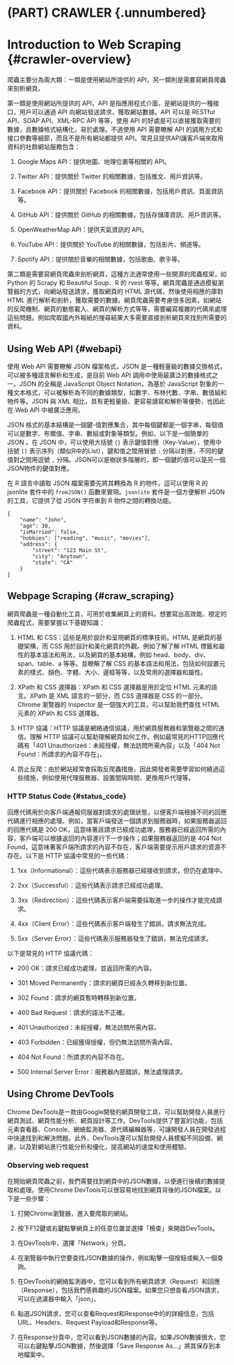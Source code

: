 

# (PART) CRAWLER {.unnumbered}

# Introduction to Web Scraping {#crawler-overview}

爬蟲主要分為兩大類：一類是使用網站所提供的 API，另一類則是需要寫網頁爬蟲來剖析網頁。

第一類是使用網站所提供的 API，API 是指應用程式介面，是網站提供的一種接口，用戶可以通過 API 向網站發送請求，獲取網站數據。API 可以是 RESTful API、SOAP API、XML-RPC API 等等，使用 API 的好處是可以直接獲取需要的數據，且數據格式結構化，易於處理。不過使用 API 需要瞭解 API 的調用方式和接口參數等細節，而且不是所有網站都提供 API。常見且提供API讓客戶端來取用資料的社群網站服務包含：

1.  Google Maps API：提供地圖、地理位置等相關的 API。

2.  Twitter API：提供關於 Twitter 的相關數據，包括推文、用戶資訊等。

3.  Facebook API：提供關於 Facebook 的相關數據，包括用戶資訊、頁面資訊等。

4.  GitHub API：提供關於 GitHub 的相關數據，包括存儲庫資訊、用戶資訊等。

5.  OpenWeatherMap API：提供天氣資訊的 API。

6.  YouTube API：提供關於 YouTube 的相關數據，包括影片、頻道等。

7.  Spotify API：提供關於音樂的相關數據，包括歌曲、歌手等。

第二類是需要寫網頁爬蟲來剖析網頁，這種方法通常使用一些開源的爬蟲框架，如 Python 的 Scrapy 和 Beautiful Soup、R 的 rvest 等等。網頁爬蟲是通過模擬瀏覽器的方式，向網站發送請求，獲取網頁的 HTML 源代碼，然後使用相應的庫對 HTML 進行解析和剖析，獲取需要的數據。網頁爬蟲需要考慮很多因素，如網站的反爬機制、網頁的動態載入、網頁的解析方式等等，需要編寫複雜的代碼來處理這些問題。例如爬取國內外報紙的搜尋結果大多需要直接剖析網頁來找到所需要的資料。

## Using Web API {#webapi}

使用 Web API 需要瞭解 JSON 檔案格式，JSON 是一種輕量級的數據交換格式，可以被多種語言解析和生成，是目前 Web API 調用中使用最廣泛的數據格式之一。JSON 的全稱是 JavaScript Object Notation，為基於 JavaScript 對象的一種文本格式，可以被解析為不同的數據類型，如數字、布林代數、字串、數值組和物件等。JSON 與 XML 相比，具有更輕量級、更容易讀寫和解析等優勢，也因此在 Web API 中被廣泛應用。

JSON 格式的基本結構是一個鍵-值對應集合，其中每個鍵都是一個字串，每個值可以是數字、布爾值、字串、數組或對象等類型。例如，以下是一個簡單的 JSON 。在 JSON 中，可以使用大括號 `{}` 表示鍵值對應（Key-Value），使用中括號 `[]` 表示序列（類似R中的List），鍵和值之間用冒號 `:` 分隔以對應，不同的鍵值對之間用逗號 `,` 分隔。JSON可以是樹狀多階層的，即一個鍵的值可以是另一個 JSON物件的鍵值對應。

在 R 語言中讀取 JSON 檔案需要先將其轉換為 R 的物件。這可以使用 R 的 jsonlite 套件中的 `fromJSON()` 函數來實現。`jsonlite` 套件是一個方便解析 JSON 的工具，它提供了從 JSON 字符串到 R 物件之間的轉換功能。

```         
{
    "name": "John",
    "age": 30,
    "isMarried": false,
    "hobbies": ["reading", "music", "movies"],
    "address": {
        "street": "123 Main St",
        "city": "Anytown",
        "state": "CA"
    }
}
```

## Webpage Scraping {#craw_scraping}

網頁爬蟲是一種自動化工具，可用於收集網頁上的資料。想要寫出高效能、穩定的爬蟲程式，需要掌握以下基礎知識：

1.  HTML 和 CSS：這些是用於設計和呈現網頁的標準技術。HTML 是網頁的基礎架構，而 CSS 用於設計和美化網頁的外觀。例如了解了解 HTML 標籤和屬性的基本語法和用法，以及網頁的基本結構，例如 head、body、div、span、table、a 等等。並瞭解了解 CSS 的基本語法和用法，包括如何設置元素的樣式、顏色、字體、大小、邊框等等，以及常用的選擇器和屬性。

2.  XPath 和 CSS 選擇器：XPath 和 CSS 選擇器是用於定位 HTML 元素的語言。XPath 是 XML 語言的一部分，而 CSS 選擇器是 CSS 的一部分。Chrome 瀏覽器的 Inspector 是一個強大的工具，可以幫助我們查找 HTML 元素的 XPath 和 CSS 選擇器。

3.  HTTP 協議：HTTP 協議是網絡通信協議，用於網頁服務器和瀏覽器之間的通信。理解 HTTP 協議可以幫助理解網頁如何工作。例如最常見的HTTP回應代碼有「401 Unauthorized：未經授權，無法訪問所需內容」以及「404 Not Found：所請求的內容不存在」。

4.  防止反爬：由於網站經常會採取反爬蟲措施，因此開發者需要學習如何繞過這些措施，例如使用代理服務器、設置間隔時間、更換用戶代理等。

### HTTP Status Code {#status_code}

回應代碼用於向客戶端通報伺服器對請求的處理狀態，以便客戶端根據不同的回應代碼進行相應的處理。例如，當客戶端發送一個請求到服務器時，如果服務器返回的回應代碼是 200 OK，這意味著該請求已經成功處理，服務器已經返回所需的內容，客戶端可以根據返回的內容進行下一步操作；如果服務器返回的是 404 Not Found，這意味著客戶端所請求的內容不存在，客戶端需要提示用戶請求的資源不存在。以下是 HTTP 協議中常見的一些代碼：

1.  1xx（Informational）：這些代碼表示服務器已經接收到請求，但仍在處理中。

2.  2xx（Successful）：這些代碼表示請求已經成功處理。

3.  3xx（Redirection）：這些代碼表示客戶端需要採取進一步的操作才能完成請求。

4.  4xx（Client Error）：這些代碼表示客戶端發生了錯誤，請求無法完成。

5.  5xx（Server Error）：這些代碼表示服務器發生了錯誤，無法完成請求。

以下是常見的 HTTP 協議代碼：

-   200 OK：請求已經成功處理，並返回所需的內容。

-   301 Moved Permanently：請求的網頁已經永久轉移到新位置。

-   302 Found：請求的網頁暫時轉移到新位置。

-   400 Bad Request：請求的語法不正確。

-   401 Unauthorized：未經授權，無法訪問所需內容。

-   403 Forbidden：已經獲得授權，但仍無法訪問所需內容。

-   404 Not Found：所請求的內容不存在。

-   500 Internal Server Error：服務器內部錯誤，無法處理請求。

## Using Chrome DevTools

Chrome DevTools是一款由Google開發的網頁開發工具，可以幫助開發人員進行網頁測試、網頁性能分析、網頁設計等工作。DevTools提供了豐富的功能，包括元素查看器、Console、網絡監測器、源代碼編輯器等，可讓開發人員在開發過程中快速找到和解決問題。此外，DevTools還可以幫助開發人員模擬不同設備、網速，以及對網站進行性能分析和優化，提高網站的速度和使用體驗。

### Observing web request

在開始網頁爬蟲之前，我們需要找到網頁中的JSON數據，以便進行後續的數據提取和處理。使用Chrome DevTools可以很容易地找到網頁背後的JSON檔案。以下是一些步驟：

1.  打開Chrome瀏覽器，進入要爬取的網站。

2.  按下F12鍵或右鍵點擊網頁上的任意位置並選擇「檢查」來開啟DevTools。

3.  在DevTools中，選擇「Network」分頁。

4.  在瀏覽器中執行您要查找JSON數據的操作，例如點擊一個按鈕或輸入一個查詢。

5.  在DevTools的網絡監測器中，您可以看到所有網頁請求（Request）和回應（Response），包括我們感興趣的JSON檔案。如果您只想查看JSON請求，可以在過濾器中輸入「json」。

6.  點選JSON請求，您可以查看Request和Response中的的詳細信息，包括URL、Headers、Request Payload和Response等。

7.  在Response分頁中，您可以看到JSON數據的內容。如果JSON數據很大，您可以右鍵點擊JSON數據，然後選擇「Save Response As\...」將其保存到本地檔案中。
